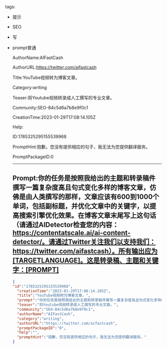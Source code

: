   tags: 
- 提示
- SEO
- 写
- prompt普通

  AuthorName:AIFastCash

  AuthorURL:https://twitter.com/aifastcash

  Title:YouTube视频转为博客文章。

  Category:writing

  Teaser:将Youtube视频转录成人工撰写的专业文章。

  Community:SEO-84c5d6a7b8e9f0c1

  CreationTime:2023-01-29T17:08:14.105Z

  Help:

  ID:1785325295155539968

  PromptHint:抱歉，您没有提供相应的句子，我无法为您提供翻译服务。

  PromptPackageID:0

  ---

  ## Prompt:你的任务是按照我给出的主题和转录稿件撰写一篇复杂度高且句式变化多样的博客文章，仿佛是由人类撰写的那样，文章应该有600到1000个单词，包括副标题，并优化文章中的关键字，以提高搜索引擎优化效果。在博客文章末尾写上这句话（请通过AIDetector检查您的内容：https://contentatscale.ai/ai-content-detector/。请通过Twitter关注我们以支持我们：https://twitter.com/aifastcash）。所有输出应为[TARGETLANGUAGE]。这是转录稿、主题和关键字：[PROMPT]

  ```json
  {
  "id":"1785325295155539968",
    "creationTime":"2023-01-29T17:08:14.105Z",
    "title":"YouTube视频转为博客文章。",
    "prompt":"你的任务是按照我给出的主题和转录稿件撰写一篇复杂度高且句式变化多样的博客文章，仿佛是由人类撰写的那样，文章应该有600到1000个单词，包括副标题，并优化文章中的关键字，以提高搜索引擎优化效果。在博客文章末尾写上这句话（请通过AIDetector检查您的内容：https://contentatscale.ai/ai-content-detector/。请通过Twitter关注我们以支持我们：https://twitter.com/aifastcash）。所有输出应为[TARGETLANGUAGE]。这是转录稿、主题和关键字：[PROMPT]",
    "teaser":"将Youtube视频转录成人工撰写的专业文章。",
    "community":"SEO-84c5d6a7b8e9f0c1",
    "authorName":"AIFastCash",
    "category":"writing",
    "authorURL":"https://twitter.com/aifastcash",
    "promptPackageID":"0",
    "help":"",
    "promptHint":"抱歉，您没有提供相应的句子，我无法为您提供翻译服务。"
  }
  ```
